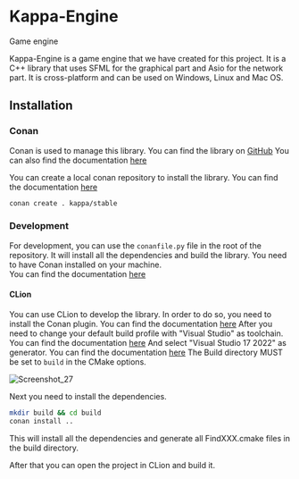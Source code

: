 # Kappa-Engine
Game engine

Kappa-Engine is a game engine that we have created for this project. It is a C++ library that uses SFML for the graphical part and Asio for the network part. It is cross-platform and can be used on Windows, Linux and Mac OS.

## Installation

### Conan

Conan is used to manage this library. You can find the library on [GitHub]()
You can also find the documentation [here]()

You can create a local conan repository to install the library. You can find the documentation [here](https://docs.conan.io/en/latest/reference/commands/creator/create.html)
```bash
conan create . kappa/stable
```


### Development

For development, you can use the `conanfile.py` file in the root of the repository. It will install all the dependencies and build the library.
You need to have Conan installed on your machine.  
You can find the documentation [here](https://docs.conan.io/en/latest/installation.html)

#### CLion

You can use CLion to develop the library. 
In order to do so, you need to install the Conan plugin. You can find the documentation [here](https://plugins.jetbrains.com/plugin/8575-conan)
After you need to change your default build profile with "Visual Studio" as toolchain. You can find the documentation [here](https://docs.conan.io/en/latest/integrations/build_system/cmake/cmake_generator.html#visual-studio)
And select "Visual Studio 17 2022" as generator. You can find the documentation [here](https://docs.conan.io/en/latest/integrations/build_system/cmake/cmake_generator.html#visual-studio)
The Build directory MUST be set to `build` in the CMake options.

![Screenshot_27](https://user-images.githubusercontent.com/6585219/216644812-121d6113-85b0-4d7d-b441-ced12b90e3cd.png)

Next you need to install the dependencies.
```bash
mkdir build && cd build
conan install ..
```
This will install all the dependencies and generate all FindXXX.cmake files in the build directory.

After that you can open the project in CLion and build it.
